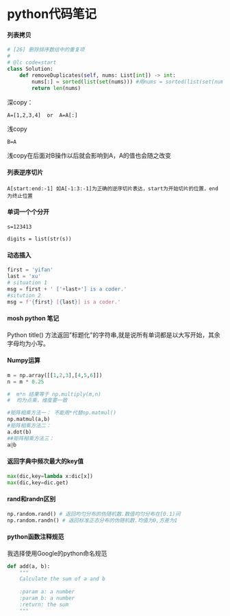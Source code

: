 # python代码笔记

#### 列表拷贝

```python
# [26] 删除排序数组中的重复项
#
# @lc code=start
class Solution:
    def removeDuplicates(self, nums: List[int]) -> int:
        nums[:] = sorted(list(set(nums))) #用nums = sorted(list(set(nums)))为浅拷贝
        return len(nums)
```

深copy：

`A=[1,2,3,4]  or  A=A[:]`

浅copy

`B=A`

浅copy在后面对B操作以后就会影响到A，A的值也会随之改变 

#### 列表逆序切片

`A[start:end:-1] 如A[-1:3:-1]为正确的逆序切片表达，start为开始切片的位置，end为终止位置`

#### 单词一个个分开

`s=123413`

`digits = list(str(s)) `

#### 动态插入

```python
first = 'yifan'
last = 'xu'
# situation 1
msg = first + ' ['+last+'] is a coder.'
#sitution 2
msg = f'{first} [{last}] is a coder.'
```

#### mosh python 笔记

Python title() 方法返回"标题化"的字符串,就是说所有单词都是以大写开始，其余字母均为小写。

#### Numpy运算

```python
m = np.array([[1,2,3],[4,5,6]])
n = m * 0.25

#  m*n 结果等于 np.multiply(m,n) 
#  均为点乘，维度要一致
```

```python
#矩阵相乘方法一： 不能用*代替np.matmul()
np.matmul(a,b)
#矩阵相乘方法二： 
a.dot(b)
##矩阵相乘方法三：
a@b
```

#### 返回字典中频次最大的key值

```python
max(dic,key=lambda x:dic[x])
max(dic,key=dic.get)
```

#### rand和randn区别

```python
np.random.rand() # 返回均匀分布的伪随机数.数值均匀分布在[0.1)间
np.random.randn() # 返回标准正态分布的伪随机数.均值为0,方差为1
```

#### python函数注释规范

我选择使用Google的python命名规范

```python
def add(a, b):
    """
    Calculate the sum of a and b
    
    :param a: a number
    :param b: a number
    :return: the sum
    """
```

